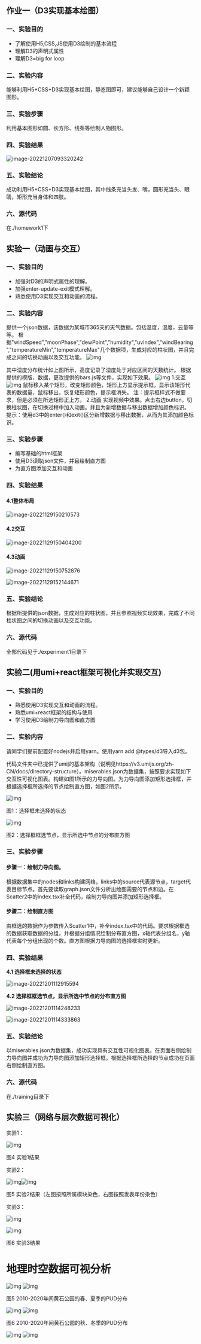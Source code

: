 ## 作业一（D3实现基本绘图）
### 一、实验目的
- 了解使用H5,CSS,JS使用D3绘制的基本流程
- 理解D3的声明式属性
- 理解D3=big for loop
### 二、实验内容

能够利用H5+CSS+D3实现基本绘图，静态图即可，建议能够自己设计一个新颖图形。

### 三、实验步骤

利用基本图形如圆、长方形、线条等绘制人物图形。

### 四、实验结果

![image-20221207093320242](./pic/README/image-20221207093320242.png)

### 五、实验结论

成功利用H5+CSS+D3实现基本绘图，其中线条充当头发、嘴，圆形充当头、眼睛，矩形充当身体和四肢。

### 六、源代码

在./homework1下




## 实验一（动画与交互）
### 一、实验目的

- 加强对D3的声明式属性的理解。
- 加强enter-update-exit模式理解。
- 熟悉使用D3实现交互和动画的流程。

### 二、实验内容

提供一个json数据，该数据为某城市365天的天气数据。包括温度，湿度，云量等等。 根据"windSpeed","moonPhase","dewPoint","humidity","uvIndex","windBearing","temperatureMin","temperatureMax"几个数据项，生成对应的柱状图，并且完成之间的切换动画以及交互功能。
![img](./pic/1-3.jpg)

其中湿度分布统计如上图所示，高度记录了湿度处于对应区间的天数统计。
根据提供的模版，数据，更改提供的bars.js等文件，实现如下效果。
![img](./pic/1-2.png) 
1.交互
![img](./pic/1-1.jpg) 
鼠标移入某个矩形，改变矩形颜色，矩形上方显示提示框，显示该矩形代表的数据量，鼠标移出，恢复矩形颜色，提示框消失。
注：提示框样式不做要求，但是必须在所选矩形正上方。
2.动画
实现视频中效果。点击右边button，切换柱状图，在切换过程中加入动画。并且为新增数据与移出数据增加颜色标识。
提示：使用d3中的enter()和exit()区分新增数据与移出数据，从而为其添加颜色标识。

### 三、实验步骤

- 编写基础的html框架
- 使用D3读取json文件，并且绘制直方图
- 为直方图添加交互和动画

### 四、实验结果

#### 4.1整体布局

![image-20221129150210573](./pic/1-4.png)

####  4.2交互

![image-20221129150404200](./pic/1-5.png) 

#### 4.3动画

![image-20221129150752876](./pic/1-6.png)

![image-20221129152144671](./pic/1-7.png)

### 五、实验结论

根据所提供的json数据，生成对应的柱状图，并且参照视频实现效果，完成了不同柱状图之间的切换动画以及交互功能。

### 六、源代码

全部代码见于./experiment1目录下



## 实验二(用umi+react框架可视化并实现交互)
### 一、实验目的

- 熟悉使用D3实现交互和动画的流程。
- 熟悉umi+react框架的结构与使用
- 学习使用D3绘制力导向图和直方图

### 二、实验内容

请同学们提前配置好nodejs并启用yarn。使用yarn add @types/d3导入d3包。

代码文件夹中已提供了umij的基本架构（说明见https://v3.umijs.org/zh-CN/docs/directory-structure）。miserables.json为数据集，按照要求实现如下交互性可视化图表。构建如图1所示的力导向图。为力导向图添加矩形选择框，并根据选择框所选择的节点绘制直方图，如图2所示。

 

![img](./pic/README/wps1.jpg) 

图1：选择框未选择的状态

![img](./pic/README/wps2.jpg) 

图2：选择框框选节点，显示所选中节点的分布直方图

### 三、实验步骤

#### 步骤一：绘制力导向图。

根据数据集中的nodes和links构建网络，links中的source代表源节点，target代表目标节点。首先要读取graph.json文件分析出绘图需要的节点和边。在Scatter2中的index.tsx补全代码，绘制力导向图并添加矩形选择框。

#### 步骤二：绘制直方图

由框选的数据作为参数传入Scatter1中，补全index.tsx中的代码。要求根据框选的数据获取数据的分组，并根据分组情况绘制分布直方图，x轴代表分组名，y轴代表每个分组出现的个数。直方图根据力导向图的选择框实时更新。

### 四、实验结果

**4.1 选择框未选择的状态**

![image-20221201112915594](./pic/README/image-20221201112915594.png)

**4.2 选择框框选节点，显示所选中节点的分布直方图**

![image-20221201114248233](./pic/README/image-20221201114248233.png)

![image-20221201114333863](./pic/README/image-20221201114333863.png)

### 五、实验结论

以miserables.json为数据集，成功实现具有交互性可视化图表。在页面右侧绘制力导向图并成功为力导向图添加矩形选择框。根据选择框所选择的节点成功在页面右侧绘制直方图。

### 六、源代码

在./training目录下
## 实验三（网络与层次数据可视化）
实验1：

![img](./pic/README/wps1-1673235194670-1.jpg) 

图4 实验1结果

 

实验2：

![img](./pic/README/wps2-1673235194671-2.jpg)![img](./pic/README/wps3.jpg) 

图5 实验2结果（左图按照所属模块染色，右图按照发表年份染色）

 

实验3：

![img](./pic/README/wps4.jpg) 

![img](./pic/README/wps5.jpg) 

图6 实验3结果

# 地理时空数据可视分析

![img](./pic/README/wps1-1673235241455-8.jpg) ![img](./pic/README/wps2-1673235241455-9.jpg)

图5  2010-2020年间黄石公园的春、夏季的PUD分布

![img](./pic/README/wps3-1673235241455-10.jpg) ![img](./pic/README/wps4-1673235241455-11.jpg)

图6  2010-2020年间黄石公园的秋、冬季的PUD分布

![img](./pic/README/wps5-1673235241456-12.jpg) ![img](./pic/README/wps6.jpg)

